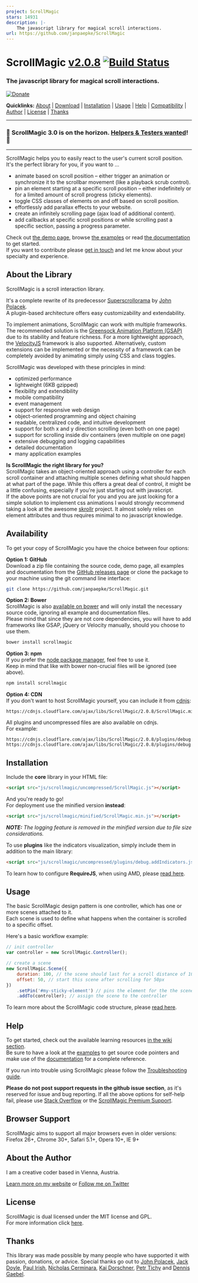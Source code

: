 ```yaml
---
project: ScrollMagic
stars: 14931
description: |-
    The javascript library for magical scroll interactions.
url: https://github.com/janpaepke/ScrollMagic
---
```


# ScrollMagic <a href='https://github.com/janpaepke/ScrollMagic/blob/master/CHANGELOG.md' class='version' title='Whats New?'>v2.0.8</a> [![Build Status](https://api.travis-ci.org/janpaepke/ScrollMagic.svg?branch=master)](https://travis-ci.org/janpaepke/ScrollMagic)

### The javascript library for magical scroll interactions.

[![Donate](https://scrollmagic.io/assets/img/btn_donate.svg 'Shut up and take my money!')](https://www.paypal.com/cgi-bin/webscr?cmd=_s-xclick&hosted_button_id=8BJC8B58XHKLL 'Shut up and take my money!')

**Quicklinks:** [About](#about-the-library) | [Download](#availability) | [Installation](#installation) | [Usage](#usage) | [Help](#help) | [Compatibility](#browser-support) | [Author](#about-the-author) | [License](#license) | [Thanks](#thanks)

---

### 🚨 **ScrollMagic 3.0 is on the horizon.** [Helpers & Testers wanted](https://github.com/janpaepke/ScrollMagic/issues/982)! 🚨

---

ScrollMagic helps you to easily react to the user's current scroll position.  
It's the perfect library for you, if you want to ...

-   animate based on scroll position – either trigger an animation or synchronize it to the scrollbar movement (like a playback scrub control).
-   pin an element starting at a specific scroll position – either indefinitely or for a limited amount of scroll progress (sticky elements).
-   toggle CSS classes of elements on and off based on scroll position.
-   effortlessly add parallax effects to your website.
-   create an infinitely scrolling page (ajax load of additional content).
-   add callbacks at specific scroll positions or while scrolling past a specific section, passing a progress parameter.

Check out [the demo page](http://scrollmagic.io), browse [the examples](http://scrollmagic.io/examples/index.html) or read [the documentation](http://scrollmagic.io/docs/index.html) to get started.  
If you want to contribute please [get in touch](mailto:e-mail@janpaepke.de) and let me know about your specialty and experience.

## About the Library

ScrollMagic is a scroll interaction library.

It's a complete rewrite of its predecessor [Superscrollorama](https://github.com/johnpolacek/superscrollorama) by [John Polacek](http://johnpolacek.com).  
A plugin-based architecture offers easy customizability and extendability.

To implement animations, ScrollMagic can work with multiple frameworks.
The recommended solution is the [Greensock Animation Platform (GSAP)](http://www.greensock.com/gsap-js/) due to its stability and feature richness. For a more lightweight approach, the [VelocityJS](http://VelocityJS.org) framework is also supported. Alternatively, custom extensions can be implemented or the necessity of a framework can be completely avoided by animating simply using CSS and class toggles.

ScrollMagic was developed with these principles in mind:

-   optimized performance
-   lightweight (6KB gzipped)
-   flexibility and extendibility
-   mobile compatibility
-   event management
-   support for responsive web design
-   object-oriented programming and object chaining
-   readable, centralized code, and intuitive development
-   support for both x and y direction scrolling (even both on one page)
-   support for scrolling inside div containers (even multiple on one page)
-   extensive debugging and logging capabilities
-   detailed documentation
-   many application examples

**Is ScrollMagic the right library for you?**  
ScrollMagic takes an object-oriented approach using a controller for each scroll container and attaching multiple scenes defining what should happen at what part of the page. While this offers a great deal of control, it might be a little confusing, especially if you're just starting out with javascript.  
If the above points are not crucial for you and you are just looking for a simple solution to implement css animations I would strongly recommend taking a look at the awesome [skrollr](http://prinzhorn.github.io/skrollr/) project. It almost solely relies on element attributes and thus requires minimal to no javascript knowledge.

## Availability

To get your copy of ScrollMagic you have the choice between four options:

**Option 1: GitHub**  
Download a zip file containing the source code, demo page, all examples and documentation from the [GitHub releases page](https://github.com/janpaepke/ScrollMagic/releases) or clone the package to your machine using the git command line interface:

```bash
git clone https://github.com/janpaepke/ScrollMagic.git
```

**Option 2: Bower**  
ScrollMagic is also [available on bower](http://bower.io/search/?q=scrollmagic) and will only install the necessary source code, ignoring all example and documentation files.  
Please mind that since they are not core dependencies, you will have to add frameworks like GSAP, jQuery or Velocity manually, should you choose to use them.

```bash
bower install scrollmagic
```

**Option 3: npm**  
If you prefer the [node package manager](https://www.npmjs.com/package/scrollmagic), feel free to use it.  
Keep in mind that like with bower non-crucial files will be ignored (see above).

```bash
npm install scrollmagic
```

**Option 4: CDN**  
If you don't want to host ScrollMagic yourself, you can include it from [cdnjs](https://cdnjs.com/libraries/ScrollMagic):

```
https://cdnjs.cloudflare.com/ajax/libs/ScrollMagic/2.0.8/ScrollMagic.min.js
```

All plugins and uncompressed files are also available on cdnjs.  
For example:

```
https://cdnjs.cloudflare.com/ajax/libs/ScrollMagic/2.0.8/plugins/debug.addIndicators.js
https://cdnjs.cloudflare.com/ajax/libs/ScrollMagic/2.0.8/plugins/debug.addIndicators.min.js
```

## Installation

Include the **core** library in your HTML file:

```html
<script src="js/scrollmagic/uncompressed/ScrollMagic.js"></script>
```

And you're ready to go!  
For deployment use the minified version **instead**:

```html
<script src="js/scrollmagic/minified/ScrollMagic.min.js"></script>
```

_**NOTE:** The logging feature is removed in the minified version due to file size considerations._

To use **plugins** like the indicators visualization, simply include them in addition to the main library:

```html
<script src="js/scrollmagic/uncompressed/plugins/debug.addIndicators.js"></script>
```

To learn how to configure **RequireJS**, when using AMD, please [read here](https://github.com/janpaepke/ScrollMagic/wiki/Getting-Started-:-Using-AMD).

## Usage

The basic ScrollMagic design pattern is one controller, which has one or more scenes attached to it.  
Each scene is used to define what happens when the container is scrolled to a specific offset.

Here's a basic workflow example:

```javascript
// init controller
var controller = new ScrollMagic.Controller();

// create a scene
new ScrollMagic.Scene({
	duration: 100, // the scene should last for a scroll distance of 100px
	offset: 50, // start this scene after scrolling for 50px
})
	.setPin('#my-sticky-element') // pins the element for the the scene's duration
	.addTo(controller); // assign the scene to the controller
```

To learn more about the ScrollMagic code structure, please [read here](https://github.com/janpaepke/ScrollMagic/wiki/Getting-Started-:-How-to-use-ScrollMagic).

## Help

To get started, check out the available learning resources [in the wiki section](https://github.com/janpaepke/ScrollMagic/wiki).  
Be sure to have a look at the [examples](http://janpaepke.github.io/ScrollMagic/examples/index.html) to get source code pointers and make use of the [documentation](http://janpaepke.github.io/ScrollMagic/docs/index.html) for a complete reference.

If you run into trouble using ScrollMagic please follow the [Troubleshooting guide](https://github.com/janpaepke/ScrollMagic/wiki/Troubleshooting-Guide).

**Please do not post support requests in the github issue section**, as it's reserved for issue and bug reporting.
If all the above options for self-help fail, please use [Stack Overflow](https://stackoverflow.com/questions/tagged/scrollmagic) or the [ScrollMagic Premium Support](https://support.scrollmagic.io/?utm_source=github&utm_medium=link).

## Browser Support

ScrollMagic aims to support all major browsers even in older versions:  
Firefox 26+, Chrome 30+, Safari 5.1+, Opera 10+, IE 9+

## About the Author

I am a creative coder based in Vienna, Austria.

[Learn more on my website](http://www.janpaepke.de) or [Follow me on Twitter](http://twitter.com/janpaepke)

## License

ScrollMagic is dual licensed under the MIT license and GPL.  
For more information click [here](https://github.com/janpaepke/ScrollMagic/blob/master/LICENSE.md).

## Thanks

This library was made possible by many people who have supported it with passion, donations, or advice. Special thanks go out to [John Polacek](https://github.com/johnpolacek), [Jack Doyle](https://github.com/greensock), [Paul Irish](https://github.com/paulirish), [Nicholas Cerminara](https://github.com/ncerminara), [Kai Dorschner](https://github.com/krnlde), [Petr Tichy](https://github.com/petr-tichy) and [Dennis Gaebel](https://github.com/grayghostvisuals).

